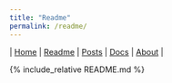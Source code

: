 ```yaml
---
title: "Readme"
permalink: /readme/
---
```


| [Home] | [Readme] | [Posts] | [Docs] | [About] |

[Home]: <https://kotano.github.io/Tempo/>
[Readme]: <https://kotano.github.io/Tempo/readme>
[Posts]: <https://kotano.github.io/Tempo/posts>
[Docs]: <https://kotano.github.io/Tempo/docs>
[About]: <https://kotano.github.io/Tempo/about>

{% include_relative README.md %}

